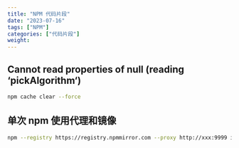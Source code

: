 ```yaml
---
title: "NPM 代码片段"
date: "2023-07-16"
tags: ["NPM"]
categories: ["代码片段"]
weight:
---
```


## Cannot read properties of null (reading ‘pickAlgorithm‘)

```bash
npm cache clear --force
```

## 单次 npm 使用代理和镜像

```bash
npm --registry https://registry.npmmirror.com --proxy http://xxx:9999 i
```
